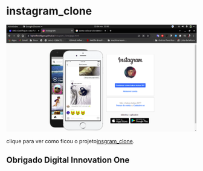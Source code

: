 # instagram_clone
![foto do projeto](https://raw.githubusercontent.com/kajiwdheufdgyeu/instagram_clone/main/image/imagem.png)

clique para ver como ficou o projeto[insgram_clone](https://kajiwdheufdgyeu.github.io/instagram_clone/page.html).
## Obrigado Digital Innovation One
